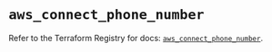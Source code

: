 # `aws_connect_phone_number`

Refer to the Terraform Registry for docs: [`aws_connect_phone_number`](https://registry.terraform.io/providers/hashicorp/aws/5.70.0/docs/resources/connect_phone_number).
